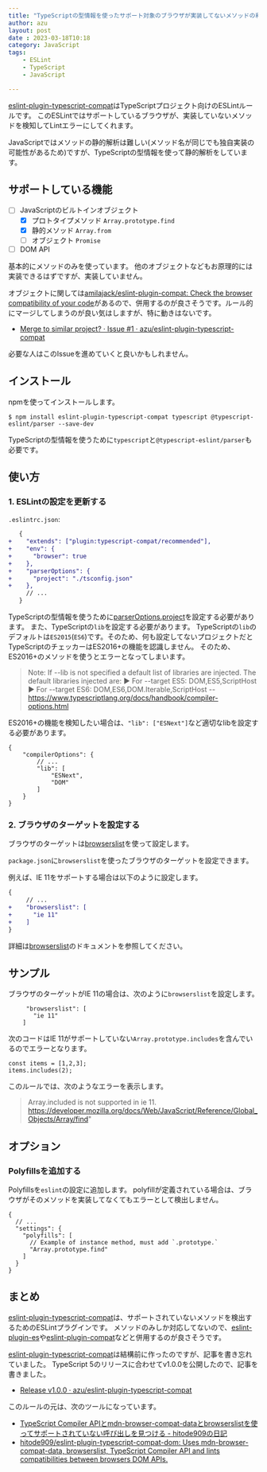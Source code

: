 ```yaml
---
title: "TypeScriptの型情報を使ったサポート対象のブラウザが実装してないメソッドの利用をエラーにするESLintルール"
author: azu
layout: post
date : 2023-03-18T10:18
category: JavaScript
tags:
    - ESLint
    - TypeScript
    - JavaScript

---
```


[eslint-plugin-typescript-compat](https://github.com/azu/eslint-plugin-typescript-compat)はTypeScriptプロジェクト向けのESLintルールです。
このESLintではサポートしているブラウザが、実装していないメソッドを検知してLintエラーにしてくれます。

JavaScriptではメソッドの静的解析は難しい(メソッド名が同じでも独自実装の可能性があるため)ですが、TypeScriptの型情報を使って静的解析をしています。

## サポートしている機能

- [ ] JavaScriptのビルトインオブジェクト
    - [x] プロトタイプメソッド `Array.prototype.find`
    - [x] 静的メソッド `Array.from`
    - [ ] オブジェクト `Promise`
- [ ] DOM API

基本的にメソッドのみを使っています。
他のオブジェクトなどもお原理的には実装できるはずですが、実装していません。

オブジェクトに関しては[amilajack/eslint-plugin-compat: Check the browser compatibility of your code](https://github.com/amilajack/eslint-plugin-compat)があるので、併用するのが良さそうです。ルール的にマージしてしまうのが良い気はしますが、特に動きはないです。

- [Merge to similar project? · Issue #1 · azu/eslint-plugin-typescript-compat](https://github.com/azu/eslint-plugin-typescript-compat/issues/1)

必要な人はこのIssueを進めていくと良いかもしれません。

## インストール

npmを使ってインストールします。

```
$ npm install eslint-plugin-typescript-compat typescript @typescript-eslint/parser --save-dev
```

TypeScriptの型情報を使うために`typescript`と`@typescript-eslint/parser`も必要です。

## 使い方

### 1. ESLintの設定を更新する

`.eslintrc.json`:

```diff
   {
+    "extends": ["plugin:typescript-compat/recommended"],
+    "env": {
+      "browser": true
+    },
+    "parserOptions": {
+      "project": "./tsconfig.json"
+    },
     // ...
   }
```

TypeScriptの型情報を使うために[parserOptions.project](https://typescript-eslint.io/architecture/parser/)を設定する必要があります。 
また、TypeScriptの`lib`を設定する必要があります。
TypeScriptの`lib`のデフォルトは`ES2015`(`ES6`)です。そのため、何も設定してないプロジェクトだとTypeScriptのチェッカーはES2016+の機能を認識しません。
そのため、ES2016+のメソッドを使うとエラーとなってしまいます。

> Note: If --lib is not specified a default list of libraries are injected. The default libraries injected are:
> ► For --target ES5: DOM,ES5,ScriptHost
> ► For --target ES6: DOM,ES6,DOM.Iterable,ScriptHost
> -- https://www.typescriptlang.org/docs/handbook/compiler-options.html

ES2016+の機能を検知したい場合は、`"lib": ["ESNext"]`など適切なlibを設定する必要があります。

```json5
{
    "compilerOptions": {
        // ...
        "lib": [
            "ESNext",
            "DOM"
        ]
    }
}

```

### 2. ブラウザのターゲットを設定する

ブラウザのターゲットは[browserslist](https://github.com/browserslist/browserslist)を使って設定します。

`package.json`に`browserslist`を使ったブラウザのターゲットを設定できます。

例えば、IE 11をサポートする場合は以下のように設定します。

```diff
{
     // ...
+    "browserslist": [
+      "ie 11"
+    ]
}
```

詳細は[browserslist](https://github.com/browserslist/browserslist)のドキュメントを参照してください。

## サンプル

ブラウザのターゲットがIE 11の場合は、次のように`browserslist`を設定します。

```json5
     "browserslist": [
       "ie 11"
    ]
```

次のコードはIE 11がサポートしていない`Array.prototype.includes`を含んでいるのでエラーとなります。

```
const items = [1,2,3];
items.includes(2); 
```

このルールでは、次のようなエラーを表示します。

> Array.included is not supported in ie 11. https://developer.mozilla.org/docs/Web/JavaScript/Reference/Global_Objects/Array/find"

## オプション

### Polyfillsを追加する

Polyfillsを`eslint`の設定に追加します。
polyfillが定義されている場合は、ブラウザがそのメソッドを実装してなくてもエラーとして検出しません。

```json5
{
  // ...
  "settings": {
    "polyfills": [
      // Example of instance method, must add `.prototype.`
      "Array.prototype.find"
    ]
  }
}
```

## まとめ

[eslint-plugin-typescript-compat](https://github.com/azu/eslint-plugin-typescript-compat)は、サポートされていないメソッドを検出するためのESLintプラグインです。
メソッドのみしか対応してないので、[eslint-plugin-es](https://github.com/mysticatea/eslint-plugin-es)や[eslint-plugin-compat](https://github.com/amilajack/eslint-plugin-compat)などと併用するのが良さそうです。

[eslint-plugin-typescript-compat](https://github.com/azu/eslint-plugin-typescript-compat)は結構前に作ったのですが、記事を書き忘れていました。
TypeScript 5のリリースに合わせてv1.0.0を公開したので、記事を書きました。

- [Release v1.0.0 · azu/eslint-plugin-typescript-compat](https://github.com/azu/eslint-plugin-typescript-compat/releases/tag/v1.0.0)

このルールの元は、次のツールになっています。

- [TypeScript Compiler APIとmdn-browser-compat-dataとbrowserslistを使ってサポートされていない呼び出しを見つける - hitode909の日記](https://blog.sushi.money/entry/2020/03/01/173306)
- [hitode909/eslint-plugin-typescript-compat-dom: Uses mdn-browser-compat-data, browserslist, TypeScript Compiler API and lints compatibilities between browsers DOM APIs.](https://github.com/hitode909/eslint-plugin-typescript-compat-dom)

